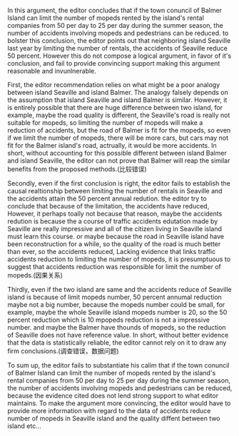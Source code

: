In this argument, the editor concludes that if the town conuncil of Balmer Island can limit the number of mopeds rented by the island's rental companies from 50 per day to 25 per day during the summer season, the number of accidents involving mopeds and pedestrians can be reduced. to bolster this conclusion, the editor points out that neighboring island Seaville last year by limiting the number of rentals, the accidents of Seaville reduce 50 percent. However this do not compose a logical argument, in favor of it's conclusion, and fail to provide convincing support making this argument reasonable and invunlnerable.

First, the editor recommendation relies on what might be a poor analogy between island Seaville and island Balmer. The analogy falsely depends on the assumption that island Seaville and island Balmer is similar. However, it is entirely possible that there are huge difference between two island, for example, maybe the 
road quality is different, the Seaville's road is really not suitable for mopeds, so limiting the number of mopeds will make a reduction of accidents, but the road of Balmer is fit for the mopeds, so even if we limit the number of mopeds, there will be more cars, but cars may not fit for the Balmer island's road, 
actrually, it would be more accidents. In short, without accounting for this possible different between island Balmer and island Seaville, the editor can not prove that Balmer will reap the similar benefits from the proposed methods.(比较错误)


Secondly, even if the first conclusion is right, the editor fails to establish the causal realtionship between limiting the number of rentals in Seaville and the accidents attain the 50 percent annual redution. the editor try to conclude that because of the limitation, the accidents have reduced, However, it perhaps toally not because that reason, maybe the accidents redution is because the a course of traffic accidents edutation made by Seaville are really impressive and all of the citizen living in Seaville island must learn this course. or maybe because the road in Seaville island have been reconstruction for a while, so the quality of the road is much better than ever, so the accidents reduced, Lacking evidence that links traffic accidents reduction to limiting the number of mopeds, it is presumptuous to suggest that accidents reduction was responsible for limit the number of mopeds.(因果关系)


Thirdly, even if the two island are same and the accidents reduce of Seaville island is because of limit mopeds number, 50 percent annumal reduction maybe not a big number,  because the mopeds number could be small, for example, maybe the whole Seaville island mopeds number is 20, so the 50 percent reduction which is 10 mpopeds reduction is not a impressive number. and maybe the Balmer have thounds of mopeds, so the reduction of Seaville does not have reference value. In short, without better evidence that the data is statistically reliable, the editor cannot rely on it to draw any firm conclusions.(调查错误，数据问题)

To sum up, the editor fails to substantiate his calim that if the town conuncil of Balmer Island can limit the number of mopeds rented by the island's rental companies from 50 per day to 25 per day during the summer season, the number of accidents involving mopeds and pedestrians can be reduced, because the evidence cited does not lend strong support to what editor maintains. To make the argument more convincing, the editor would have to provide more information with regard to the data of accidents reduce number of mopeds in Seaville island and the quality diffent between two island etc... 
